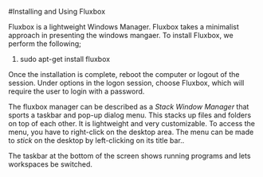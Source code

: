 #Installing and Using Fluxbox

Fluxbox is a lightweight Windows Manager. Fluxbox takes a minimalist approach in presenting the windows mangaer.
To install Fluxbox, we perform the following;
1. sudo apt-get install fluxbox

Once the installation is complete, reboot the computer or logout of the session.
Under options in the logon session, choose Fluxbox, which will require the user to login with a password.

The fluxbox manager can be described as a _Stack Window Manager_ that sports a taskbar and pop-up dialog menu.
This stacks up files and folders on top of each other. It is lightweight and very customizable. 
To access the menu, you have to right-click on the desktop area. 
The menu can be made to _stick_ on the desktop by left-clicking on its title bar.. 

The taskbar at the bottom of the screen shows running programs and lets workspaces be switched.
